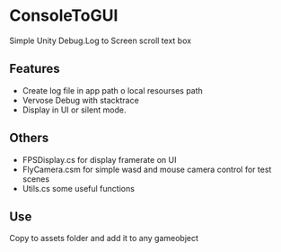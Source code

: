 # ConsoleToGUI

Simple Unity Debug.Log to Screen scroll text box

## Features

- Create log file in app path o local resourses path
- Vervose Debug with stacktrace
- Display in UI or silent mode.

## Others

- FPSDisplay.cs for display framerate on UI
- FlyCamera.csm for simple wasd and mouse camera control for test scenes
- Utils.cs some useful functions


## Use 

Copy to assets folder and add it to any gameobject
